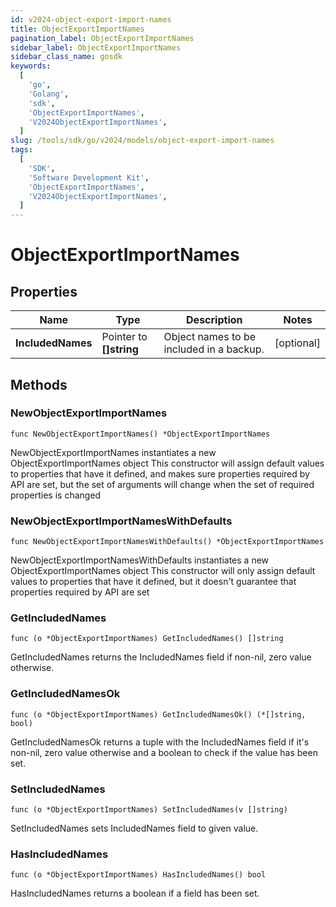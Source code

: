 ```yaml
---
id: v2024-object-export-import-names
title: ObjectExportImportNames
pagination_label: ObjectExportImportNames
sidebar_label: ObjectExportImportNames
sidebar_class_name: gosdk
keywords:
  [
    'go',
    'Golang',
    'sdk',
    'ObjectExportImportNames',
    'V2024ObjectExportImportNames',
  ]
slug: /tools/sdk/go/v2024/models/object-export-import-names
tags:
  [
    'SDK',
    'Software Development Kit',
    'ObjectExportImportNames',
    'V2024ObjectExportImportNames',
  ]
---
```


# ObjectExportImportNames

## Properties

| Name | Type | Description | Notes |
| --- | --- | --- | --- |
| **IncludedNames** | Pointer to **[]string** | Object names to be included in a backup. | [optional] |

## Methods

### NewObjectExportImportNames

`func NewObjectExportImportNames() *ObjectExportImportNames`

NewObjectExportImportNames instantiates a new ObjectExportImportNames object This constructor will assign default values to properties that have it defined, and makes sure properties required by API are set, but the set of arguments will change when the set of required properties is changed

### NewObjectExportImportNamesWithDefaults

`func NewObjectExportImportNamesWithDefaults() *ObjectExportImportNames`

NewObjectExportImportNamesWithDefaults instantiates a new ObjectExportImportNames object This constructor will only assign default values to properties that have it defined, but it doesn't guarantee that properties required by API are set

### GetIncludedNames

`func (o *ObjectExportImportNames) GetIncludedNames() []string`

GetIncludedNames returns the IncludedNames field if non-nil, zero value otherwise.

### GetIncludedNamesOk

`func (o *ObjectExportImportNames) GetIncludedNamesOk() (*[]string, bool)`

GetIncludedNamesOk returns a tuple with the IncludedNames field if it's non-nil, zero value otherwise and a boolean to check if the value has been set.

### SetIncludedNames

`func (o *ObjectExportImportNames) SetIncludedNames(v []string)`

SetIncludedNames sets IncludedNames field to given value.

### HasIncludedNames

`func (o *ObjectExportImportNames) HasIncludedNames() bool`

HasIncludedNames returns a boolean if a field has been set.
